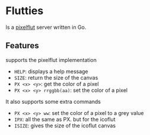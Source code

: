 # Flutties

Is a [pixelflut](github.com/defnull/pixelflut) server written in Go.

## Features

supports the pixelflut implementation
- `HELP`: displays a help message
- `SIZE`: return the size of the canvas
- `PX <x> <y>`: get the color of a pixel
- `PX <x> <y> rrggbb(aa)`: set the color of a pixel

It also supports some extra commands
- `PX <x> <y> ww`: set the color of a pixel to a grey value
- `IPX`: all the same as PX. but for the icoflut
- `ISIZE`: gives the size of the icoflut canvas
